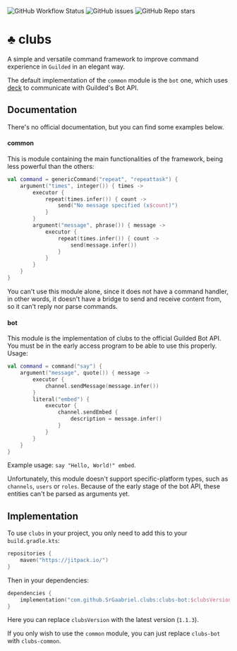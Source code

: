 ![GitHub Workflow Status](https://img.shields.io/github/workflow/status/SrGaabriel/clubs/Build)
![GitHub issues](https://img.shields.io/github/issues/SrGaabriel/clubs)
![GitHub Repo stars](https://img.shields.io/github/stars/SrGaabriel/clubs)

# ♣️ clubs

A simple and versatile command framework to improve command experience in `Guilded` in an elegant way.

The default implementation of the `common` module is the `bot` one, which uses [deck](https://github.com/SrGaabriel/deck/) to communicate with Guilded's Bot API.

## Documentation

There's no official documentation, but you can find some examples below.

#### common

This is module containing the main functionalities of the framework, being less powerful than the others:

```kotlin
val command = genericCommand("repeat", "repeattask") {
    argument("times", integer()) { times ->
        executor {
            repeat(times.infer()) { count ->
                send("No message specified (x$count)")
            }
        }
        argument("message", phrase()) { message ->
            executor {
                repeat(times.infer()) { count ->
                    send(message.infer())
                }
            }
        }
    }
}
```

You can't use this module alone, since it does not have a command handler, in other words, it doesn't have a bridge to send and receive content from, so it can't reply nor parse commands.

#### bot

This module is the implementation of clubs to the official Guilded Bot API. You must be in the early access program to be able to use this properly. Usage:

```kotlin
val command = command("say") {
    argument("message", quote()) { message ->
        executor {
            channel.sendMessage(message.infer())
        }
        literal("embed") {
            executor {
                channel.sendEmbed {
                    description = message.infer()
                }
            }
        }
    }
}
```

Example usage: `say "Hello, World!" embed`.

Unfortunately, this module doesn't support specific-platform types, such as `channels`, `users` or `roles`. Because of the early stage of the bot API, these entities can't be parsed as arguments yet.

## Implementation

To use `clubs` in your project, you only need to add this to your `build.gradle.kts`:

```kotlin
repositories {
    maven("https://jitpack.io/")
}
```

Then in your dependencies:

```kotlin
dependencies {
    implementation("com.github.SrGaabriel.clubs:clubs-bot:$clubsVersion")
}
```

Here you can replace `clubsVersion` with the latest version (`1.1.3`).

If you only wish to use the `common` module, you can just replace `clubs-bot` with `clubs-common`.